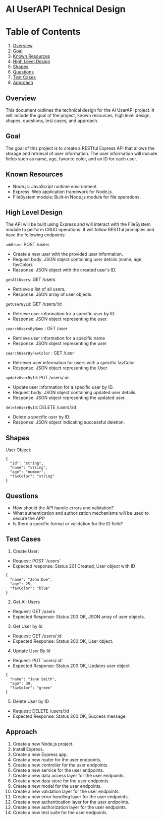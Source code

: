 # AI UserAPI Technical Design

# Table of Contents
1. [Overview](#overview)
2. [Goal](#goal)
3. [Known Resources](#known-resources)
4. [High Level Design](#high-level-design)
5. [Shapes](#shapes)
6. [Questions](#questions)
7. [Test Cases](#test-cases)
8. [Approach](#approach)

## Overview
This document outlines the technical design for the AI UserAPI project. It will include the goal of the project, known resources, high level design, shapes, questions, test cases, and approach.


## Goal
The goal of this project is to create a RESTful Express API that allows the storage and retrieval of user information. The user information will include fields such as name, age, favorite color, and an ID for each user.

## Known Resources
* Node.js: JavaScript runtime environment.
* Express: Web application framework for Node.js.
* FileSystem module: Built-in Node.js module for file operations.

## High Level Design
The API will be built using Express and will interact with the FileSystem module to perform CRUD operations. It will follow RESTful principles and have the following endpoints:

`addUser`: POST /users

* Create a new user with the provided user information.
* Request body: JSON object containing user details (name, age, favColor).
* Response: JSON object with the created user's ID.

`getAllUsers`: GET /users

* Retrieve a list of all users.
* Response: JSON array of user objects.

`getUserById`: GET /users/:id

* Retrieve user information for a specific user by ID.
* Response: JSON object representing the user.

`searchUsersByName` : GET /user

* Retrieve user information for a specific name
* Response: JSON object representing the user

`searchUserByFavColor` : GET /user

* Retriever user information for users with a specific favColor
* Response: JSON object representing the User

`updateUserById`: PUT /users/:id

* Update user information for a specific user by ID.
* Request body: JSON object containing updated user details.
* Response: JSON object representing the updated user.

`deleteUserById`: DELETE /users/:id

* Delete a specific user by ID.
* Response: JSON object indicating successful deletion.

## Shapes

User Object:
```
{
  "id": "string",
  "name": "string",
  "age": "number",
  "favColor": "string"
}

```

## Questions
* How should the API handle errors and validation?
* What authentication and authorization mechanisms will be used to secure the API?
* Is there a specific format or validation for the ID field?

## Test Cases

1. Create User: 
* Request: POST '/users'
* Expected response: Status 201 Created, User object with ID
```
{
  "name": "John Doe",
  "age": 25,
  "favColor": "blue"
}
```
2. Get All Users
* Request: GET /users
* Expected Response: Status 200 OK, JSON array of user objects.

3. Get User by Id
* Request: GET /users/:id
* Expected Response: Status 200 OK, User object.

4. Update User By Id
* Request: PUT 'users/:id'
* Expected Response: Status 200 OK, Updates user object
```
{
  "name": "Jane Smith",
  "age": 30,
  "favColor": "green"
}
```
5. Delete User by ID
* Request: DELETE /users/:id
* Expected Response: Status 200 OK, Success message.


## Approach
1. Create a new Node.js project.
2. Install Express.
3. Create a new Express app.
4. Create a new router for the user endpoints.
5. Create a new controller for the user endpoints.
6. Create a new service for the user endpoints.
7. Create a new data access layer for the user endpoints.
8. Create a new data store for the user endpoints.
9. Create a new model for the user endpoints.
10. Create a new validation layer for the user endpoints.
11. Create a new error handling layer for the user endpoints.
12. Create a new authentication layer for the user endpoints.
13. Create a new authorization layer for the user endpoints.
14. Create a new test suite for the user endpoints.
